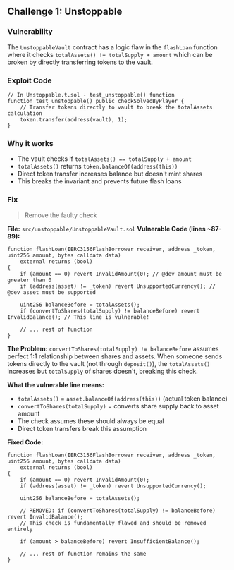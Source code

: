 ## Challenge 1: Unstoppable

### Vulnerability
The `UnstoppableVault` contract has a logic flaw in the `flashLoan` function where it checks `totalAssets() != totalSupply + amount` which can be broken by directly transferring tokens to the vault.

### Exploit Code
```solidity
// In Unstoppable.t.sol - test_unstoppable() function
function test_unstoppable() public checkSolvedByPlayer {
    // Transfer tokens directly to vault to break the totalAssets calculation
    token.transfer(address(vault), 1);
}
```

### Why it works
- The vault checks if `totalAssets() == totalSupply + amount`
- `totalAssets()` returns `token.balanceOf(address(this))`
- Direct token transfer increases balance but doesn't mint shares
- This breaks the invariant and prevents future flash loans

### Fix
> Remove the faulty check 

**File:** `src/unstoppable/UnstoppableVault.sol`
**Vulnerable Code (lines ~87-89):**
```solidity
function flashLoan(IERC3156FlashBorrower receiver, address _token, uint256 amount, bytes calldata data)
    external returns (bool)
{
    if (amount == 0) revert InvalidAmount(0); // @dev amount must be greater than 0
    if (address(asset) != _token) revert UnsupportedCurrency(); // @dev asset must be supported

    uint256 balanceBefore = totalAssets();
    if (convertToShares(totalSupply) != balanceBefore) revert InvalidBalance(); // This line is vulnerable!
    
    // ... rest of function
}
```

**The Problem:** `convertToShares(totalSupply) != balanceBefore` assumes perfect 1:1 relationship between shares and assets. When someone sends tokens directly to the vault (not through `deposit()`), the `totalAssets()` increases but `totalSupply` of shares doesn't, breaking this check.

**What the vulnerable line means:**
- `totalAssets()` = `asset.balanceOf(address(this))` (actual token balance)  
- `convertToShares(totalSupply)` = converts share supply back to asset amount
- The check assumes these should always be equal
- Direct token transfers break this assumption

**Fixed Code:**
```solidity
function flashLoan(IERC3156FlashBorrower receiver, address _token, uint256 amount, bytes calldata data)
    external returns (bool)
{
    if (amount == 0) revert InvalidAmount(0);
    if (address(asset) != _token) revert UnsupportedCurrency();

    uint256 balanceBefore = totalAssets();
    
    // REMOVED: if (convertToShares(totalSupply) != balanceBefore) revert InvalidBalance();
    // This check is fundamentally flawed and should be removed entirely
    
    if (amount > balanceBefore) revert InsufficientBalance();

    // ... rest of function remains the same
}
```

